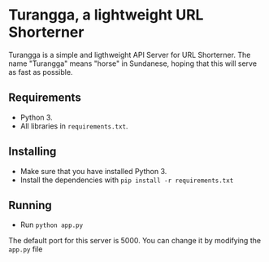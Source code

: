 # Turangga, a lightweight URL Shorterner
Turangga is a simple and ligthweight API Server for URL Shorterner. The name "Turangga" means "horse" in Sundanese, hoping that this will serve as fast as possible.

## Requirements
- Python 3.
- All libraries in `requirements.txt`.

## Installing
- Make sure that you have installed Python 3.
- Install the dependencies with `pip install -r requirements.txt`

## Running
- Run `python app.py`

The default port for this server is 5000. You can change it by modifying the `app.py` file
